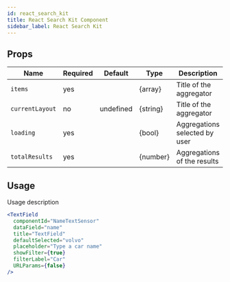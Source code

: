 ```yaml
---
id: react_search_kit
title: React Search Kit Component
sidebar_label: React Search Kit
---
```


## Props

| Name                          | Required  | Default       | Type      | Description             |
| ------------------------------|-----------|---------------| ----------|-------------------------|
| ``items``                     | yes       |               | {array}   | Title of the aggregator |
| ``currentLayout``             | no        | undefined     | {string}  | Title of the aggregator |
| ``loading``                   | yes       |               | {bool}    | Aggregations selected by user |
| ``totalResults``              | yes       |               | {number}  | Aggregations of the results |


## Usage

Usage description 
```jsx
<TextField
  componentId="NameTextSensor"
  dataField="name"
  title="TextField"
  defaultSelected="volvo"
  placeholder="Type a car name"
  showFilter={true}
  filterLabel="Car"
  URLParams={false}
/>
```